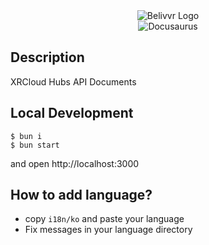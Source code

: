 <div align="center">
  <img src="https://avatars.githubusercontent.com/u/40684200?s=200&v=4" alt="Belivvr Logo" />
</div>

<div align="center">
  <img src="https://img.shields.io/badge/Docusaurus-07C160?style=for-the-badge&logoColor=white" alt="Docusaurus" />
</div>

## Description

XRCloud Hubs API Documents

## Local Development

```console
$ bun i
$ bun start
```

and open http://localhost:3000

## How to add language?

- copy `i18n/ko` and paste your language
- Fix messages in your language directory
